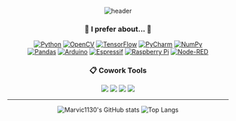 <div align="center">
  
  ![header](https://capsule-render.vercel.app/api?type=waving&text=Marvic1130&animation=fadeIn&fontSize=60&section=header&color=3776AB&fontColor=B6C8DC&height=200&)
</div>

<div align="center">
  
### 🌙 I prefer about... 🌙
  <a href="https://www.python.org" target="_blank"><img alt="Python" src ="https://img.shields.io/badge/Python-3776AB.svg?style=flat&logo=Python&logoColor=white"/></a>
  <a href="https://opencv.org" target="_blank"><img alt="OpenCV" src ="https://img.shields.io/badge/OpenCV-5C3EE8.svg?style=flat&logo=OpenCV&logoColor=white"/></a>
  <a href="https://www.tensorflow.org/?hl=ko" target="_blank"><img alt="TensorFlow" src ="https://img.shields.io/badge/tensorflow-FF6F00.svg?style=flat&logo=TensorFlow&logoColor=white"/></a>
  <a href="https://www.jetbrains.com/ko-kr/pycharm/download/" target="_blank"><img alt="PyCharm" src ="https://img.shields.io/badge/PyCharm-000000.svg?style=flat&logo=PyCharm&logoColor=white"/></a>
  <a href="https://numpy.org" target="_blank"><img alt="NumPy" src ="https://img.shields.io/badge/NumPy-013243.svg?style=flat&logo=NumPy&logoColor=white"/></a>
  </br>
  <a href="https://pandas.pydata.org" target="_blank"><img alt="Pandas" src ="https://img.shields.io/badge/pandas-150458.svg?style=flat&logo=Pandas&logoColor=white"/></a>
  <a href="https://www.arduino.cc" target="_blank"><img alt="Arduino" src ="https://img.shields.io/badge/Arduino-00878F.svg?style=flat&logo=Arduino&logoColor=white"/></a>
  <a href="https://www.espressif.com" target="_blank"><img alt="Espressif" src ="https://img.shields.io/badge/Espressif-E7352C.svg?style=flat&logo=Espressif&logoColor=white"/></a>
  <a href="https://www.raspberrypi.com" target="_blank"><img alt="Raspberry Pi" src ="https://img.shields.io/badge/Raspberry Pi4-A22846.svg?style=flat&logo=raspberrypi&logoColor=white"/></a>
  <a href="https://nodered.org" target="_blank"><img alt="Node-RED" src ="https://img.shields.io/badge/Node-RED-8F0000.svg?style=flat&logo=Node-RED&logoColor=white"/></a>

 ### 📋 Cowork Tools
  <img src="https://img.shields.io/badge/GitHub-181717?style=flat-square&logo=GitHub&logoColor=white"/> 
  <img src="https://img.shields.io/badge/Sourcetree-0052CC?style=flat-square&logo=Sourcetree&logoColor=white"/>
  <img src="https://img.shields.io/badge/Notion-000000?style=flat-square&logo=Notion&logoColor=white"/>
  <img src="https://img.shields.io/badge/Slack-4A154B?style=flat-square&logo=Slack&logoColor=white"/>
  <br>
</div>
<hr/>
<div align="center">
  
  ![Marvic1130's GitHub stats](https://github-readme-stats.vercel.app/api?username=Marvic1130&show_icons=true&theme=default) ![Top Langs](https://github-readme-stats.vercel.app/api/top-langs/?username=Marvic1130&layout=donut&theme=default)
</div>
